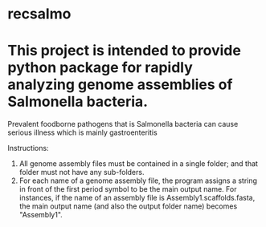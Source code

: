 # recsalmo
# This project is intended to provide python package for rapidly analyzing genome assemblies of Salmonella bacteria. 

Prevalent foodborne pathogens that is Salmonella bacteria can cause serious illness which is mainly gastroenteritis 


Instructions:
1. All genome assembly files must be contained in a single folder; and that folder must not have any sub-folders.
2. For each name of a genome assembly file, the program assigns a string in front of the first period symbol to be the main output name. For instances, if the name of an assembly file is Assembly1.scaffolds.fasta, the main output name (and also the output folder name) becomes "Assembly1". 
